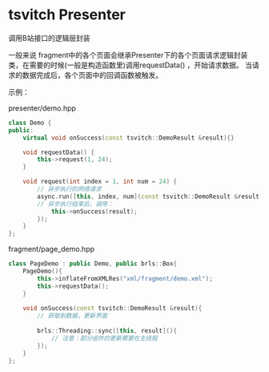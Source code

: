 # tsvitch Presenter

调用B站接口的逻辑层封装

一般来说 fragment中的各个页面会继承Presenter下的各个页面请求逻辑封装类，在需要的时候(一般是构造函数里)调用requestData()
，开始请求数据。 当请求的数据完成后，各个页面中的回调函数被触发。

示例：

presenter/demo.hpp

```c++
class Demo {
public:
    virtual void onSuccess(const tsvitch::DemoResult &result){}

    void requestData() {
        this->request(1, 24);
    }

    void request(int index = 1, int num = 24) {
        // 异步执行的网络请求
        async.run([this, index, num](const tsvitch::DemoResult &result){
        // 异步执行结束后，调用：
            this->onSuccess(result);
        });
    }
};
```

fragment/page_demo.hpp

```c++
class PageDemo : public Demo, public brls::Box{
    PageDemo(){
        this->inflateFromXMLRes("xml/fragment/demo.xml");
        this->requestData();
    }
    
    void onSuccess(const tsvitch::DemoResult &result){
        // 获取到数据，更新界面
        
        brls::Threading::sync([this, result](){
            // 注意：部分组件的更新需要在主线程
        });
    }
};
```